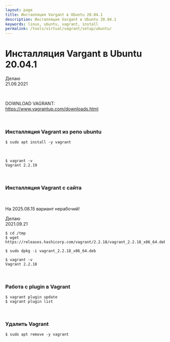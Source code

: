 ```yaml
---
layout: page
title: Инсталляция Vargant в Ubuntu 20.04.1
description: Инсталляция Vargant в Ubuntu 20.04.1
keywords: linux, ubuntu, vagrant, install
permalink: /tools/virtual/vagrant/setup/ubuntu/
---
```


# Инсталляция Vargant в Ubuntu 20.04.1

Делаю  
21.09.2021

<br/>

DOWNLOAD VAGRANT:  
https://www.vagrantup.com/downloads.html

<br/>

### Инсталляция Vagrant из репо ubuntu

```
$ sudo apt install -y vagrant
```

<br/>

```
$ vagrant -v
Vagrant 2.2.19
```

<br/>

### Инсталляция Vagrant с сайта

<br/>


На 2025.08.15 вариант нерабочий!


Делаю  
2021.09.21

```
$ cd /tmp
$ wget https://releases.hashicorp.com/vagrant/2.2.18/vagrant_2.2.18_x86_64.deb

$ sudo dpkg -i vagrant_2.2.18_x86_64.deb

$ vagrant -v
Vagrant 2.2.18
```

<br/>

### Работа с plugin в Vagrant

```
$ vagrant plugin update
$ vagrant plugin list
```

<br/>

### Удалить Vagrant


```
$ sudo apt remove -y vagrant
```
